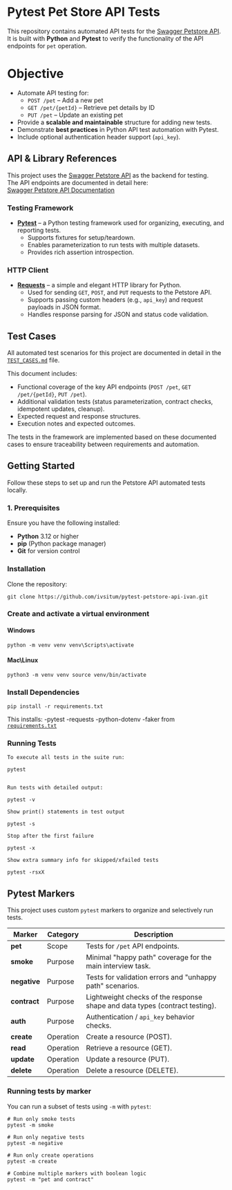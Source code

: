 # Pytest Pet Store API Tests

This repository contains automated API tests for the [Swagger Petstore API](https://petstore.swagger.io/).  
It is built with **Python** and **Pytest** to verify the functionality of the API endpoints for `pet` operation.

# Objective

- Automate API testing for:
  - `POST /pet` – Add a new pet
  - `GET /pet/{petId}` – Retrieve pet details by ID
  - `PUT /pet` – Update an existing pet
- Provide a **scalable and maintainable** structure for adding new tests.
- Demonstrate **best practices** in Python API test automation with Pytest.
- Include optional authentication header support (`api_key`).

## API & Library References

This project uses the [Swagger Petstore API](https://petstore.swagger.io/) as the backend for testing.  
The API endpoints are documented in detail here:  
[Swagger Petstore API Documentation](https://petstore.swagger.io/)

### Testing Framework
- **[Pytest](https://docs.pytest.org/)** – a Python testing framework used for organizing, executing, and reporting tests.
  - Supports fixtures for setup/teardown.
  - Enables parameterization to run tests with multiple datasets.
  - Provides rich assertion introspection.

### HTTP Client
- **[Requests](https://requests.readthedocs.io/en/latest/)** – a simple and elegant HTTP library for Python.
  - Used for sending `GET`, `POST`, and `PUT` requests to the Petstore API.
  - Supports passing custom headers (e.g., `api_key`) and request payloads in JSON format.
  - Handles response parsing for JSON and status code validation.

## Test Cases

All automated test scenarios for this project are documented in detail in the  
[`TEST_CASES.md`](TEST_CASES.md) file.  

This document includes:
- Functional coverage of the key API endpoints (`POST /pet`, `GET /pet/{petId}`, `PUT /pet`).
- Additional validation tests (status parameterization, contract checks, idempotent updates, cleanup).
- Expected request and response structures.
- Execution notes and expected outcomes.

The tests in the framework are implemented based on these documented cases to ensure traceability between requirements and automation.


## Getting Started

Follow these steps to set up and run the Petstore API automated tests locally.

### 1. Prerequisites

Ensure you have the following installed:

- **Python** 3.12 or higher
- **pip** (Python package manager)
- **Git** for version control

### Installation

Clone the repository:

 `git clone https://github.com/ivsitum/pytest-petstore-api-ivan.git`


### Create and activate a virtual environment

#### Windows

`python -m venv venv
venv\Scripts\activate`

#### Mac\Linux

`python3 -m venv venv
source venv/bin/activate`

###  Install Dependencies

`pip install -r requirements.txt`

This installs:
-pytest
-requests
-python-dotenv
-faker
 from [`requirements.txt`](requirements.txt)

### Running Tests

```
To execute all tests in the suite run:

pytest


Run tests with detailed output:

pytest -v

Show print() statements in test output

pytest -s

Stop after the first failure

pytest -x

Show extra summary info for skipped/xfailed tests

pytest -rsxX
```


## Pytest Markers

This project uses custom `pytest` markers to organize and selectively run tests.  

| Marker     | Category  | Description |
|------------|-----------|-------------|
| **pet**    | Scope     | Tests for `/pet` API endpoints. |
| **smoke**  | Purpose   | Minimal "happy path" coverage for the main interview task. |
| **negative** | Purpose | Tests for validation errors and "unhappy path" scenarios. |
| **contract** | Purpose | Lightweight checks of the response shape and data types (contract testing). |
| **auth**   | Purpose   | Authentication / `api_key` behavior checks. |
| **create** | Operation | Create a resource (POST). |
| **read**   | Operation | Retrieve a resource (GET). |
| **update** | Operation | Update a resource (PUT). |
| **delete** | Operation | Delete a resource (DELETE). |

### Running tests by marker

You can run a subset of tests using `-m` with `pytest`:

```
# Run only smoke tests
pytest -m smoke

# Run only negative tests
pytest -m negative

# Run only create operations
pytest -m create

# Combine multiple markers with boolean logic
pytest -m "pet and contract"
```